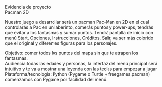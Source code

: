 Evidencia de proyecto  
Pacman 2D  

Nuestro juego a desarrollar será un pacman Pac-Man en 2D en el cual controlarás a Pac en un laberinto, comerás puntos y power-ups, tendrás que evitar a los fantasmas y sumar puntos. 
Tendrá pantalla de inicio con menú Start, Opciones, Instrucciones, Créditos, Salir, va ser más colorido que el original y diferentes figuras para los personajes.    

Objetivo: comer todos los puntos del mapa sin que te atrapen los fantasmas.  
Audiencia:todas las edades y personas, la interfaz del menú principal será intuitivo y te va a mostrar una leyenda con las teclas para empezar a jugar  
Plataforma/tecnología: Python (Pygame o Turtle + freegames.pacman) comenzamos con Pygame por facilidad del menú.  

